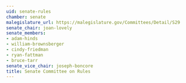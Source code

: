 ```yaml
---
uid: senate-rules
chamber: senate
malegislature_url: https://malegislature.gov/Committees/Detail/S29
senate_chair: joan-lovely
senate_members:
- adam-hinds
- william-brownsberger
- cindy-friedman
- ryan-fattman
- bruce-tarr
senate_vice_chair: joseph-boncore
title: Senate Committee on Rules
---
```

